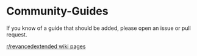# Community-Guides

If you know of a guide that should be added, please open an issue or pull request.

[r/revancedextended wiki pages](https://github.com/ReVanced-Extended-Community/Community-Guides/tree/main/revancedextended%20wiki)
